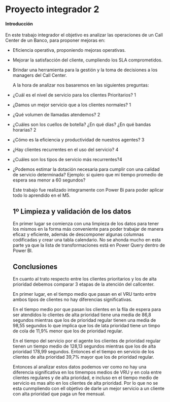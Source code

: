 # Proyecto integrador 2

#### Introducción
En este trabajo integrador el objetivo es analizar las operaciones de un Call Center de un Banco, para proponer mejoras en:
* Eficiencia operativa, proponiendo mejoras operativas.
* Mejorar la satisfacción del cliente, cumpliendo los SLA comprometidos.
* Brindar una herramienta para la gestión y la toma de decisiones a los managers del Call Center.

  A la hora de analizar nos basaremos en las siguientes preguntas:
  
* ¿Cuál es el nivel de servicio para los clientes Prioritarios? 1
* ¿Damos un mejor servicio que a los clientes normales? 1
* ¿Qué volumen de llamadas atendemos? 2
* ¿Cuáles son los cuellos de botella? ¿En qué días? ¿En qué bandas horarias? 2
* ¿Cómo es la eficiencia y productividad de nuestros agentes? 3
* ¿Hay clientes recurrentes en el uso del servicio? 4
* ¿Cuáles son los tipos de servicio más recurrentes?4
* ¿Podemos estimar la dotación necesaria para cumplir con una calidad de servicio determinada?  Ejemplo: si quiero que mi tiempo promedio de espera sea menor a 60 segundos?

  Este trabajo fue realizado integramente con Power Bi para poder aplicar todo lo aprendido en el M5.

  ## 1º Limpieza y validación de los datos

  En primer lugar se comienza con una limpieza de los datos para tener los mismos en la forma más conveniente para poder trabajar de manera eficaz y eficiente, además de descomponer algunas columnas codificadas y crear una tabla calendario.
  No se ahonda mucho en esta parte ya que la lista de  transformaciones está en Power Query dentro de Power BI.

  ## Conclusiones
  En cuanto al trato respecto entre los clientes prioritarios y los de alta prioridad debemos comparar 3 etapas de la atención del callcenter.

  En primer lugar, en el tiempo medio que pasan en el VRU tanto entre ambos tipos de clientes no hay diferencias significativas.
  
  En el tiempo medio por que pasan los clientes en la fila de espera para ser atendidos lo clientes de alta prioridad tiene una media de 86,8 segundos mientras que los de prioridad regular tienen una media de 98,55 segundos lo que implica que los de lata prioridad tiene un timpo de cola de 11,9% menor que los de prioridad regular.
  
  En el tiempo del servicio por el agente los clientes de prioridad regular tienen un tiempo medio de 128,13 segundos mientras que los de alta prioridad 178,99 segundos. Entonces el el tiempo en servicio de los clientes de alta prioridad 39,7% mayor que los de prioridad regular.

  Entonces al analizar estos datos podemos ver como no hay una diferencia significativa en los timempos medios de VRU y en cola entre clientes regulares y de alta prioridad, e incluso en el tiempo medio de servicio es mas alto en los clientes de alta prioridad. Por lo que no se esta cunmpliendo con ell objetivo de darle un mejor servicio a un cliente con alta prioridad que paga un fee mensual.
